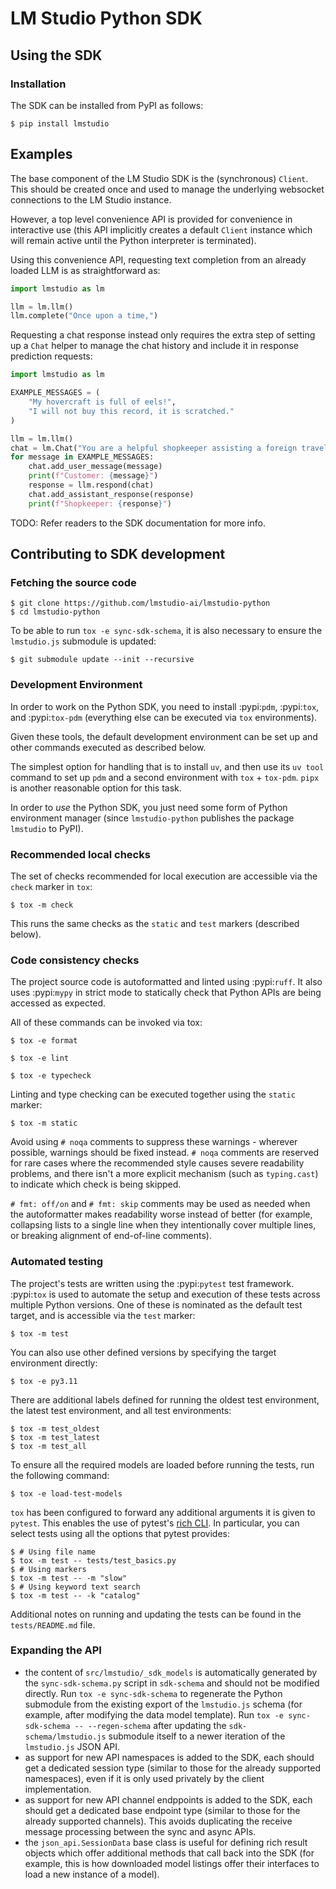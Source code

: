 # LM Studio Python SDK

## Using the SDK

### Installation

The SDK can be installed from PyPI as follows:

```console
$ pip install lmstudio
```

## Examples

The base component of the LM Studio SDK is the (synchronous) `Client`.
This should be created once and used to manage the underlying
websocket connections to the LM Studio instance.

However, a top level convenience API is provided for convenience in
interactive use (this API implicitly creates a default `Client` instance
which will remain active until the Python interpreter is terminated).

Using this convenience API, requesting text completion from an already
loaded LLM is as straightforward as:

```python
import lmstudio as lm

llm = lm.llm()
llm.complete("Once upon a time,")
```

Requesting a chat response instead only requires the extra step of
setting up a `Chat` helper to manage the chat history and include
it in response prediction requests:

```python
import lmstudio as lm

EXAMPLE_MESSAGES = (
    "My hovercraft is full of eels!",
    "I will not buy this record, it is scratched."
)

llm = lm.llm()
chat = lm.Chat("You are a helpful shopkeeper assisting a foreign traveller")
for message in EXAMPLE_MESSAGES:
    chat.add_user_message(message)
    print(f"Customer: {message}")
    response = llm.respond(chat)
    chat.add_assistant_response(response)
    print(f"Shopkeeper: {response}")
```

TODO: Refer readers to the SDK documentation for more info.

## Contributing to SDK development

### Fetching the source code

```console
$ git clone https://github.com/lmstudio-ai/lmstudio-python
$ cd lmstudio-python
```

To be able to run `tox -e sync-sdk-schema`, it is also
necessary to ensure the `lmstudio.js` submodule is updated:

```console
$ git submodule update --init --recursive
```


### Development Environment

In order to work on the Python SDK, you need to install
:pypi:`pdm`, :pypi:`tox`, and :pypi:`tox-pdm`
(everything else can be executed via `tox` environments).

Given these tools, the default development environment can be set up
and other commands executed as described below.

The simplest option for handling that is to install `uv`, and then use
its `uv tool` command to set up `pdm` and a second environment
with `tox` + `tox-pdm`. `pipx` is another reasonable option for this task.

In order to _use_ the Python SDK, you just need some form of
Python environment manager (since `lmstudio-python` publishes
the package `lmstudio` to PyPI).

### Recommended local checks

The set of checks recommended for local execution are accessible via
the `check` marker in `tox`:

```console
$ tox -m check
```

This runs the same checks as the `static` and `test` markers (described below).

### Code consistency checks

The project source code is autoformatted and linted using :pypi:`ruff`.
It also uses :pypi:`mypy` in strict mode to statically check that Python APIs
are being accessed as expected.

All of these commands can be invoked via tox:

```console
$ tox -e format
```

```console
$ tox -e lint
```

```console
$ tox -e typecheck
```

Linting and type checking can be executed together using the `static` marker:

```console
$ tox -m static
```

Avoid using `# noqa` comments to suppress these warnings - wherever
possible, warnings should be fixed instead. `# noqa` comments are
reserved for rare cases where the recommended style causes severe
readability problems, and there isn't a more explicit mechanism
(such as `typing.cast`) to indicate which check is being skipped.

`# fmt: off/on` and `# fmt: skip` comments may be used as needed
when the autoformatter makes readability worse instead of better
(for example, collapsing lists to a single line when they intentionally
cover multiple lines, or breaking alignment of end-of-line comments).

### Automated testing

The project's tests are written using the :pypi:`pytest` test framework.
:pypi:`tox` is used to automate the setup and execution of these tests
across multiple Python versions. One of these is nominated as the
default test target, and is accessible via the `test` marker:

```console
$ tox -m test
```

You can also use other defined versions by specifying the target
environment directly:

```console
$ tox -e py3.11
```

There are additional labels defined for running the oldest test environment,
the latest test environment, and all test environments:

```console
$ tox -m test_oldest
$ tox -m test_latest
$ tox -m test_all
```

To ensure all the required models are loaded before running the tests, run the
following command:

```
$ tox -e load-test-models
```

`tox` has been configured to forward any additional arguments it is given to
`pytest`. This enables the use of pytest's
[rich CLI](https://docs.pytest.org/en/stable/how-to/usage.html#specifying-which-tests-to-run).
In particular, you can select tests using all the options that pytest provides:

```console
$ # Using file name
$ tox -m test -- tests/test_basics.py
$ # Using markers
$ tox -m test -- -m "slow"
$ # Using keyword text search
$ tox -m test -- -k "catalog"
```

Additional notes on running and updating the tests can be found in the
`tests/README.md` file.


### Expanding the API

- the content of `src/lmstudio/_sdk_models` is automatically generated by the
  `sync-sdk-schema.py` script in `sdk-schema` and should not be modified directly.
  Run `tox -e sync-sdk-schema` to regenerate the Python submodule from the existing
  export of the `lmstudio.js` schema (for example, after modifying the data model
  template). Run `tox -e sync-sdk-schema -- --regen-schema` after updating the
  `sdk-schema/lmstudio.js` submodule itself to a newer iteration of the
  `lmstudio.js` JSON API.
- as support for new API namespaces is added to the SDK, each should get a dedicated
  session type (similar to those for the already supported namespaces), even if it
  is only used privately by the client implementation.
- as support for new API channel endppoints is added to the SDK, each should get a
  dedicated base endpoint type (similar to those for the already supported channels).
  This avoids duplicating the receive message processing between the sync and async APIs.
- the `json_api.SessionData` base class is useful for defining rich result objects which
  offer additional methods that call back into the SDK (for example, this is how downloaded
  model listings offer their interfaces to load a new instance of a model).
